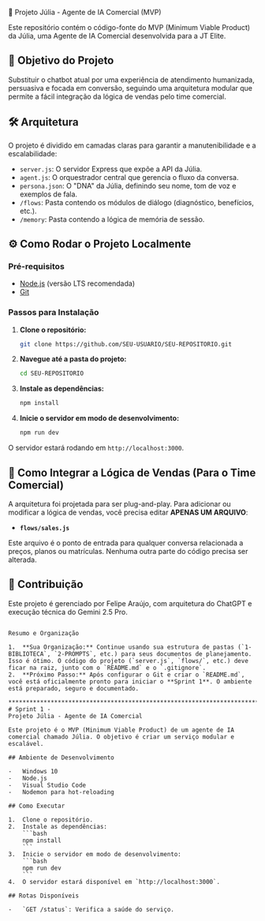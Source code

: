 🚀 Projeto Júlia - Agente de IA Comercial (MVP)

Este repositório contém o código-fonte do MVP (Minimum Viable Product) da Júlia, uma Agente de IA Comercial desenvolvida para a JT Elite.

## 🎯 Objetivo do Projeto

Substituir o chatbot atual por uma experiência de atendimento humanizada, persuasiva e focada em conversão, seguindo uma arquitetura modular que permite a fácil integração da lógica de vendas pelo time comercial.

## 🛠️ Arquitetura

O projeto é dividido em camadas claras para garantir a manutenibilidade e a escalabilidade:

-   `server.js`: O servidor Express que expõe a API da Júlia.
-   `agent.js`: O orquestrador central que gerencia o fluxo da conversa.
-   `persona.json`: O "DNA" da Júlia, definindo seu nome, tom de voz e exemplos de fala.
-   `/flows`: Pasta contendo os módulos de diálogo (diagnóstico, benefícios, etc.).
-   `/memory`: Pasta contendo a lógica de memória de sessão.

## ⚙️ Como Rodar o Projeto Localmente

### Pré-requisitos

-   [Node.js](https://nodejs.org/) (versão LTS recomendada)
-   [Git](https://git-scm.com/)

### Passos para Instalação

1.  **Clone o repositório:**
    ```bash
    git clone https://github.com/SEU-USUARIO/SEU-REPOSITORIO.git
    ```

2.  **Navegue até a pasta do projeto:**
    ```bash
    cd SEU-REPOSITORIO
    ```

3.  **Instale as dependências:**
    ```bash
    npm install
    ```

4.  **Inicie o servidor em modo de desenvolvimento:**
    ```bash
    npm run dev
    ```

O servidor estará rodando em `http://localhost:3000`.

## 🔌 Como Integrar a Lógica de Vendas (Para o Time Comercial)

A arquitetura foi projetada para ser plug-and-play. Para adicionar ou modificar a lógica de vendas, você precisa editar **APENAS UM ARQUIVO**:

-   **`flows/sales.js`**

Este arquivo é o ponto de entrada para qualquer conversa relacionada a preços, planos ou matrículas. Nenhuma outra parte do código precisa ser alterada.

## 🤝 Contribuição

Este projeto é gerenciado por Felipe Araújo, com arquitetura do ChatGPT e execução técnica do Gemini 2.5 Pro.
```

Resumo e Organização

1.  **Sua Organização:** Continue usando sua estrutura de pastas (`1-BIBLIOTECA`, `2-PROMPTS`, etc.) para seus documentos de planejamento. Isso é ótimo. O código do projeto (`server.js`, `flows/`, etc.) deve ficar na raiz, junto com o `README.md` e o `.gitignore`.
2.  **Próximo Passo:** Após configurar o Git e criar o `README.md`, você está oficialmente pronto para iniciar o **Sprint 1**. O ambiente está preparado, seguro e documentado.

****************************************************************************************************************
# Sprint 1 - 
Projeto Júlia - Agente de IA Comercial

Este projeto é o MVP (Minimum Viable Product) de um agente de IA comercial chamado Júlia. O objetivo é criar um serviço modular e escalável.

## Ambiente de Desenvolvimento

-   Windows 10
-   Node.js
-   Visual Studio Code
-   Nodemon para hot-reloading

## Como Executar

1.  Clone o repositório.
2.  Instale as dependências:
    ```bash
    npm install
    ```
3.  Inicie o servidor em modo de desenvolvimento:
    ```bash
    npm run dev
    ```
4.  O servidor estará disponível em `http://localhost:3000`.

## Rotas Disponíveis

-   `GET /status`: Verifica a saúde do serviço.


